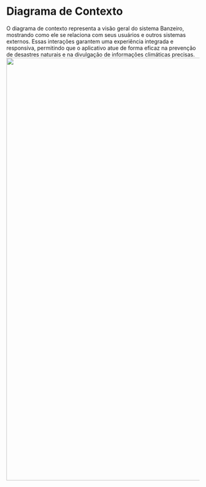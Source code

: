 # Diagrama de Contexto
O diagrama de contexto representa a visão geral do sistema Banzeiro, mostrando como ele se relaciona com seus usuários e outros sistemas externos. Essas interações garantem uma experiência integrada e responsiva, permitindo que o aplicativo atue de forma eficaz na prevenção de desastres naturais e na divulgação de informações climáticas precisas.
<img src="https://github.com/user-attachments/assets/a4105d55-86f8-40ff-8353-99af88682252" width="1100">
